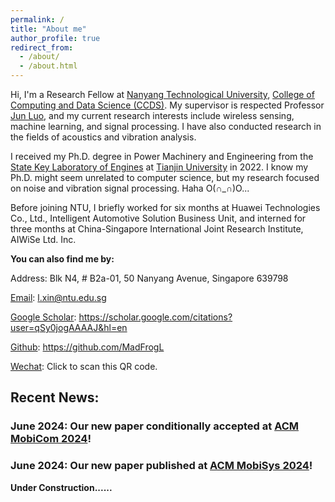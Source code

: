 ```yaml
---
permalink: /
title: "About me"
author_profile: true
redirect_from: 
  - /about/
  - /about.html
---
```


Hi, I'm a Research Fellow at [Nanyang Technological University](https://www.ntu.edu.sg/), [College of Computing and Data Science (CCDS)](https://www.ntu.edu.sg/computing). My supervisor is respected Professor [Jun Luo](https://dr.ntu.edu.sg/cris/rp/rp01107), and my current research interests include wireless sensing, machine learning, and signal processing. I have also conducted research in the fields of acoustics and vibration analysis.

I received my Ph.D. degree in Power Machinery and Engineering from the [State Key Laboratory of Engines](https://www.tju.edu.cn/info/1058/1442.htm) at [Tianjin University](https://www.tju.edu.cn/) in 2022. I know my Ph.D. might seem unrelated to computer science, but my research focused on noise and vibration signal processing. Haha O(∩_∩)O...

Before joining NTU, I briefly worked for six months at Huawei Technologies Co., Ltd., Intelligent Automotive Solution Business Unit, and interned for three months at China-Singapore International Joint Research Institute, AIWiSe Ltd. Inc.

**You can also find me by:**

Address: Blk N4, # B2a-01, 50 Nanyang Avenue, Singapore 639798

[Email](mailto:l.xin@ntu.edu.sg): l.xin@ntu.edu.sg

[Google Scholar](https://scholar.google.com/citations?user=qSy0jogAAAAJ&hl=en): https://scholar.google.com/citations?user=qSy0jogAAAAJ&hl=en

[Github](https://github.com/MadFrogL): https://github.com/MadFrogL

[Wechat](../images/Wechat.jpg): Click to scan this QR code.


## Recent News:

### June 2024: Our new paper conditionally accepted at [ACM MobiCom 2024](https://sigmobile.org/mobicom/2024/)!

### June 2024: Our new paper published at [ACM MobiSys 2024](https://dl.acm.org/doi/abs/10.1145/3643832.3661889)!

**Under Construction......**
